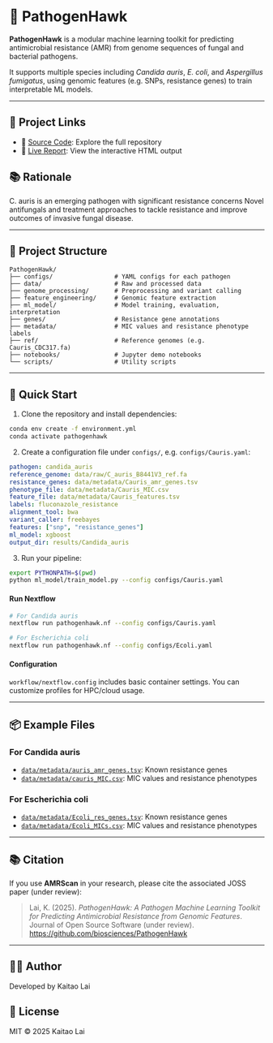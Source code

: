 # 🧠 PathogenHawk

**PathogenHawk** is a modular machine learning toolkit for predicting antimicrobial resistance (AMR) from genome sequences of fungal and bacterial pathogens.

It supports multiple species including *Candida auris*, *E. coli*, and *Aspergillus fumigatus*, using genomic features (e.g. SNPs, resistance genes) to train interpretable ML models.

---

## 📄 Project Links
- 📂 [Source Code](https://github.com/biosciences/PathogenHawk): Explore the full repository
- 🔗 [Live Report](https://biosciences.github.io/PathogenHawk/demo_cauris.html): View the interactive HTML output

## 📚 Rationale

C. auris is an emerging pathogen with significant resistance concerns Novel antifungals and treatment approaches to tackle resistance and improve outcomes of invasive fungal disease.

---

## 📁 Project Structure

```
PathogenHawk/
├── configs/                 # YAML configs for each pathogen
├── data/                    # Raw and processed data
├── genome_processing/       # Preprocessing and variant calling
├── feature_engineering/     # Genomic feature extraction
├── ml_model/                # Model training, evaluation, interpretation
├── genes/                   # Resistance gene annotations
├── metadata/                # MIC values and resistance phenotype labels
├── ref/                     # Reference genomes (e.g. Cauris_CDC317.fa)
├── notebooks/               # Jupyter demo notebooks
└── scripts/                 # Utility scripts
```

---

## 🚀 Quick Start

1. Clone the repository and install dependencies:

```bash
conda env create -f environment.yml
conda activate pathogenhawk
```

2. Create a configuration file under `configs/`, e.g. `configs/Cauris.yaml`:
```yaml
pathogen: candida_auris
reference_genome: data/raw/C_auris_B8441V3_ref.fa
resistance_genes: data/metadata/Cauris_amr_genes.tsv
phenotype_file: data/metadata/Cauris_MIC.csv
feature_file: data/metadata/Cauris_features.tsv
labels: fluconazole_resistance
alignment_tool: bwa
variant_caller: freebayes
features: ["snp", "resistance_genes"]
ml_model: xgboost
output_dir: results/Candida_auris
```

3. Run your pipeline:
```bash
export PYTHONPATH=$(pwd)
python ml_model/train_model.py --config configs/Cauris.yaml
```

#### Run Nextflow

```bash
# For Candida auris
nextflow run pathogenhawk.nf --config configs/Cauris.yaml

# For Escherichia coli
nextflow run pathogenhawk.nf --config configs/Ecoli.yaml
```

#### Configuration
`workflow/nextflow.config` includes basic container settings. You can customize profiles for HPC/cloud usage.

---

## 📦 Example Files

### For Candida auris

- [`data/metadata/auris_amr_genes.tsv`](data/metadata/Cauris_amr_genes.tsv): Known resistance genes
- [`data/metadata/cauris_MIC.csv`](data/metadata/Cauris_MIC.csv): MIC values and resistance phenotypes

### For Escherichia coli

- [`data/metadata/Ecoli_res_genes.tsv`](data/metadata/Ecoli_res_genes.tsv): Known resistance genes
- [`data/metadata/Ecoli_MICs.csv`](data/metadata/Ecoli_MICs.csv): MIC values and resistance phenotypes

---

## 📚 Citation

If you use **AMRScan** in your research, please cite the associated JOSS paper (under review):

> Lai, K. (2025). *PathogenHawk: A Pathogen Machine Learning Toolkit for Predicting Antimicrobial Resistance from Genomic Features*. Journal of Open Source Software (under review). https://github.com/biosciences/PathogenHawk


---

## 👩‍💻 Author

Developed by Kaitao Lai

## 🪪 License

MIT © 2025 Kaitao Lai
